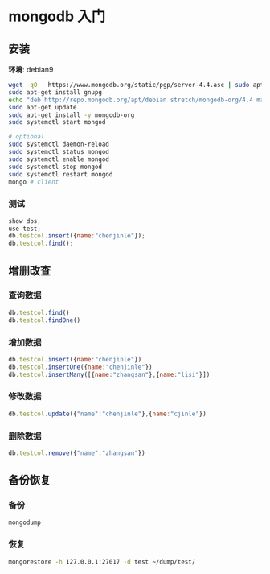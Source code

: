 # mongodb 入门

## 安装
__环境__: debian9

```sh
wget -qO - https://www.mongodb.org/static/pgp/server-4.4.asc | sudo apt-key add -
sudo apt-get install gnupg
echo "deb http://repo.mongodb.org/apt/debian stretch/mongodb-org/4.4 main" | sudo tee /etc/apt/sources.list.d/mongodb-org-4.4.list
sudo apt-get update
sudo apt-get install -y mongodb-org
sudo systemctl start mongod

# optional
sudo systemctl daemon-reload
sudo systemctl status mongod
sudo systemctl enable mongod
sudo systemctl stop mongod
sudo systemctl restart mongod
mongo # client
```

### 测试
```js
show dbs;
use test;
db.testcol.insert({name:"chenjinle"});
db.testcol.find();
```

## 增删改查

### 查询数据
```js
db.testcol.find()
db.testcol.findOne()
```

### 增加数据
```js
db.testcol.insert({name:"chenjinle"})
db.testcol.insertOne({name:"chenjinle"})
db.testcol.insertMany([{name:"zhangsan"},{name:"lisi"}])
```

### 修改数据
```js
db.testcol.update({"name":"chenjinle"},{name:"cjinle"})
```

### 删除数据
```js
db.testcol.remove({"name":"zhangsan"})
```

## 备份恢复

### 备份
```sh
mongodump
```

### 恢复
```sh
mongorestore -h 127.0.0.1:27017 -d test ~/dump/test/
```

